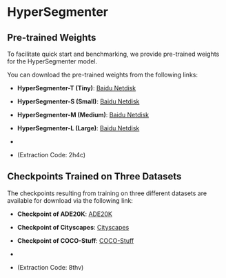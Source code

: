 # HyperSegmenter

## Pre-trained Weights

To facilitate quick start and benchmarking, we provide pre-trained weights for the HyperSegmenter model.

You can download the pre-trained weights from the following links:

- **HyperSegmenter-T (Tiny)**: [Baidu Netdisk](https://pan.baidu.com/s/1XVIu2IkSuVJxGzXrCc_osg?pwd=2h4c/hyperblock_tiny-epoch.300.pth)

- **HyperSegmenter-S (Small)**: [Baidu Netdisk](https://pan.baidu.com/s/1XVIu2IkSuVJxGzXrCc_osg?pwd=2h4c/hyperblock_small-epoch.300.pth)

- **HyperSegmenter-M (Medium)**: [Baidu Netdisk](https://pan.baidu.com/s/1XVIu2IkSuVJxGzXrCc_osg?pwd=2h4c/hyperblock_base-epoch.300.pth)

- **HyperSegmenter-L (Large)**: [Baidu Netdisk](https://pan.baidu.com/s/1XVIu2IkSuVJxGzXrCc_osg?pwd=2h4c/hyperblock_large-epoch.300.pth)
-
- (Extraction Code: 2h4c)

## Checkpoints Trained on Three Datasets

The checkpoints resulting from training on three different datasets are available for download via the following link:

- **Checkpoint of ADE20K**: [ADE20K](https://pan.baidu.com/s/1O5sVEtL9TT2KIToLZerv_w)

- **Checkpoint of Cityscapes**: [Cityscapes](https://pan.baidu.com/s/1O5sVEtL9TT2KIToLZerv_w)
 
- **Checkpoint of COCO-Stuff**: [COCO-Stuff](https://pan.baidu.com/s/1O5sVEtL9TT2KIToLZerv_w)
-
- (Extraction Code: 8thv)
